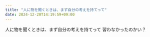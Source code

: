 ```yaml
---
title: "人に物を聞くときは、まず自分の考えを持てって"
date: 2024-12-20T14:19:59+09:00
---
```

人に物を聞くときは、まず自分の考えを持てって
習わなかったのかい？
